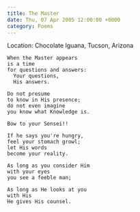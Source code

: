 ```yaml
---
title: The Master
date: Thu, 07 Apr 2005 12:00:00 +0000
category: Poems
---
```


Location: Chocolate Iguana, Tucson, Arizona

    When the Master appears  
    is a time  
    for questions and answers:  
      Your questions,  
      His answers.

    Do not presume  
    to know in His presence;  
    do not even imagine  
    you know what Knowledge is.

    Bow to your Sensei!!

    If he says you're hungry,  
    feel your stomach growl;  
    let His words  
    become your reality.

    As long as you consider Him  
    with your eyes  
    you see a feeble man;

    As long as He looks at you  
    with His  
    He gives His counsel.


